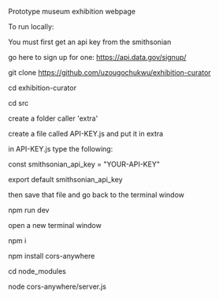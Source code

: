 Prototype museum exhibition webpage

To run locally:

You must first get an api key from the smithsonian

go here to sign up for one: https://api.data.gov/signup/

git clone https://github.com/uzougochukwu/exhibition-curator

cd exhibition-curator

cd src

create a folder caller 'extra'

create a file called API-KEY.js and put it in extra

in API-KEY.js type the following:

const smithsonian_api_key = "YOUR-API-KEY"

export default smithsonian_api_key

then save that file and go back to the terminal window

npm run dev

open a new terminal window

npm i

npm install cors-anywhere

cd node_modules

node cors-anywhere/server.js
